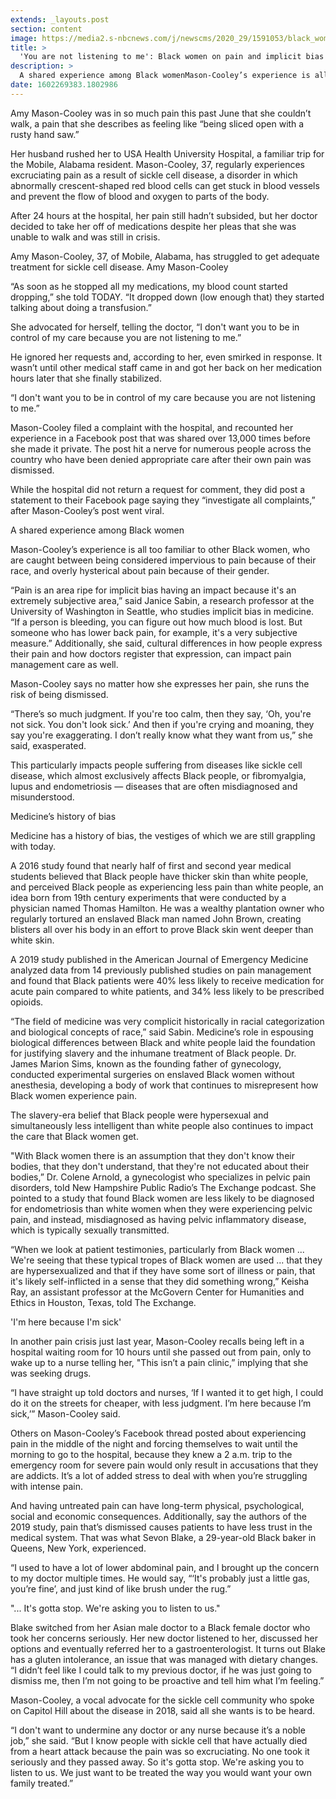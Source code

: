 ```yaml
--- 
extends: _layouts.post 
section: content 
image: https://media2.s-nbcnews.com/j/newscms/2020_29/1591053/black_womens_pain_final_54a64ecc01e60a1e8d48f04360116729.social_share_1200x630_center.jpg 
title: > 
  'You are not listening to me': Black women on pain and implicit bias in medicine 
description: > 
  A shared experience among Black womenMason-Cooley’s experience is all too familiar to other Black women, who are caught between being considered impervious to pain because of their race, and overly hysterical about pain because of their gender.“Pain is an area ripe for implicit bias having an impact because it's an extremely subjective area,” said Janice Sabin, a research professor at the University of Washington in Seattle, who studies implicit bias in medicine.Dr. James Marion Sims, known as the founding father of gynecology, conducted experimental surgeries on enslaved Black women without anesthesia, developing a body of work that continues to misrepresent how Black women experience pain.The slavery-era belief that Black people were hypersexual and simultaneously less intelligent than white people also continues to impact the care that Black women get.She pointed to a study that found Black women are less likely to be diagnosed for endometriosis than white women when they were experiencing pelvic pain, and instead, misdiagnosed as having pelvic inflammatory disease, which is typically sexually transmitted. 
date: 1602269383.1802986 
--- 
```

Amy Mason-Cooley was in so much pain this past June that she couldn’t walk, a pain that she describes as feeling like “being sliced open with a rusty hand saw.”

Her husband rushed her to USA Health University Hospital, a familiar trip for the Mobile, Alabama resident. Mason-Cooley, 37, regularly experiences excruciating pain as a result of sickle cell disease, a disorder in which abnormally crescent-shaped red blood cells can get stuck in blood vessels and prevent the flow of blood and oxygen to parts of the body.

After 24 hours at the hospital, her pain still hadn’t subsided, but her doctor decided to take her off of medications despite her pleas that she was unable to walk and was still in crisis.

Amy Mason-Cooley, 37, of Mobile, Alabama, has struggled to get adequate treatment for sickle cell disease. Amy Mason-Cooley

“As soon as he stopped all my medications, my blood count started dropping,” she told TODAY. “It dropped down (low enough that) they started talking about doing a transfusion.”

She advocated for herself, telling the doctor, “I don't want you to be in control of my care because you are not listening to me.”

He ignored her requests and, according to her, even smirked in response. It wasn’t until other medical staff came in and got her back on her medication hours later that she finally stabilized.

“I don't want you to be in control of my care because you are not listening to me.”

Mason-Cooley filed a complaint with the hospital, and recounted her experience in a Facebook post that was shared over 13,000 times before she made it private. The post hit a nerve for numerous people across the country who have been denied appropriate care after their own pain was dismissed.

While the hospital did not return a request for comment, they did post a statement to their Facebook page saying they “investigate all complaints,” after Mason-Cooley’s post went viral.

A shared experience among Black women

Mason-Cooley’s experience is all too familiar to other Black women, who are caught between being considered impervious to pain because of their race, and overly hysterical about pain because of their gender.

“Pain is an area ripe for implicit bias having an impact because it's an extremely subjective area,” said Janice Sabin, a research professor at the University of Washington in Seattle, who studies implicit bias in medicine. “If a person is bleeding, you can figure out how much blood is lost. But someone who has lower back pain, for example, it's a very subjective measure.” Additionally, she said, cultural differences in how people express their pain and how doctors register that expression, can impact pain management care as well.

Mason-Cooley says no matter how she expresses her pain, she runs the risk of being dismissed.

“There’s so much judgment. If you're too calm, then they say, ‘Oh, you're not sick. You don't look sick.’ And then if you're crying and moaning, they say you're exaggerating. I don’t really know what they want from us,” she said, exasperated.

This particularly impacts people suffering from diseases like sickle cell disease, which almost exclusively affects Black people, or fibromyalgia, lupus and endometriosis — diseases that are often misdiagnosed and misunderstood.

Medicine’s history of bias

Medicine has a history of bias, the vestiges of which we are still grappling with today.

A 2016 study found that nearly half of first and second year medical students believed that Black people have thicker skin than white people, and perceived Black people as experiencing less pain than white people, an idea born from 19th century experiments that were conducted by a physician named Thomas Hamilton. He was a wealthy plantation owner who regularly tortured an enslaved Black man named John Brown, creating blisters all over his body in an effort to prove Black skin went deeper than white skin.

A 2019 study published in the American Journal of Emergency Medicine analyzed data from 14 previously published studies on pain management and found that Black patients were 40% less likely to receive medication for acute pain compared to white patients, and 34% less likely to be prescribed opioids.

“The field of medicine was very complicit historically in racial categorization and biological concepts of race,” said Sabin. Medicine’s role in espousing biological differences between Black and white people laid the foundation for justifying slavery and the inhumane treatment of Black people. Dr. James Marion Sims, known as the founding father of gynecology, conducted experimental surgeries on enslaved Black women without anesthesia, developing a body of work that continues to misrepresent how Black women experience pain.

The slavery-era belief that Black people were hypersexual and simultaneously less intelligent than white people also continues to impact the care that Black women get.

"With Black women there is an assumption that they don't know their bodies, that they don't understand, that they're not educated about their bodies,” Dr. Colene Arnold, a gynecologist who specializes in pelvic pain disorders, told New Hampshire Public Radio’s The Exchange podcast. She pointed to a study that found Black women are less likely to be diagnosed for endometriosis than white women when they were experiencing pelvic pain, and instead, misdiagnosed as having pelvic inflammatory disease, which is typically sexually transmitted.

“When we look at patient testimonies, particularly from Black women ... We're seeing that these typical tropes of Black women are used ... that they are hypersexualized and that if they have some sort of illness or pain, that it's likely self-inflicted in a sense that they did something wrong,” Keisha Ray, an assistant professor at the McGovern Center for Humanities and Ethics in Houston, Texas, told The Exchange.

'I'm here because I'm sick'

In another pain crisis just last year, Mason-Cooley recalls being left in a hospital waiting room for 10 hours until she passed out from pain, only to wake up to a nurse telling her, "This isn’t a pain clinic,” implying that she was seeking drugs.

“I have straight up told doctors and nurses, ‘If I wanted it to get high, I could do it on the streets for cheaper, with less judgment. I’m here because I’m sick,’” Mason-Cooley said.

Others on Mason-Cooley’s Facebook thread posted about experiencing pain in the middle of the night and forcing themselves to wait until the morning to go to the hospital, because they knew a 2 a.m. trip to the emergency room for severe pain would only result in accusations that they are addicts. It’s a lot of added stress to deal with when you’re struggling with intense pain.

And having untreated pain can have long-term physical, psychological, social and economic consequences. Additionally, say the authors of the 2019 study, pain that’s dismissed causes patients to have less trust in the medical system. That was what Sevon Blake, a 29-year-old Black baker in Queens, New York, experienced.

“I used to have a lot of lower abdominal pain, and I brought up the concern to my doctor multiple times. He would say, “‘It's probably just a little gas, you’re fine’, and just kind of like brush under the rug.”

"... It's gotta stop. We're asking you to listen to us."

Blake switched from her Asian male doctor to a Black female doctor who took her concerns seriously. Her new doctor listened to her, discussed her options and eventually referred her to a gastroenterologist. It turns out Blake has a gluten intolerance, an issue that was managed with dietary changes. “I didn’t feel like I could talk to my previous doctor, if he was just going to dismiss me, then I’m not going to be proactive and tell him what I’m feeling.”

Mason-Cooley, a vocal advocate for the sickle cell community who spoke on Capitol Hill about the disease in 2018, said all she wants is to be heard.

“I don't want to undermine any doctor or any nurse because it’s a noble job,” she said. “But I know people with sickle cell that have actually died from a heart attack because the pain was so excruciating. No one took it seriously and they passed away. So it's gotta stop. We're asking you to listen to us. We just want to be treated the way you would want your own family treated.”